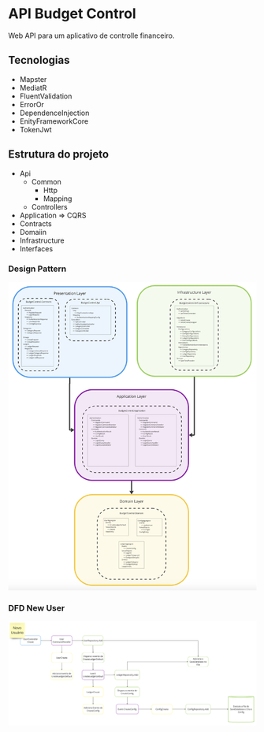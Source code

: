 # API Budget Control

Web API para um aplicativo de controlle financeiro.

## Tecnologias

- Mapster
- MediatR
- FluentValidation
- ErrorOr
- DependenceInjection
- EnityFrameworkCore
- TokenJwt

## Estrutura do projeto

- Api
  - Common
    - Http
    - Mapping
  - Controllers
- Application => CQRS
- Contracts
- Domaiin
- Infrastructure
- Interfaces

### Design Pattern

![Design Pattern](.attachments/design.pattern.png)

### DFD New User

![New User](.attachments/dfd.new.user.png)

